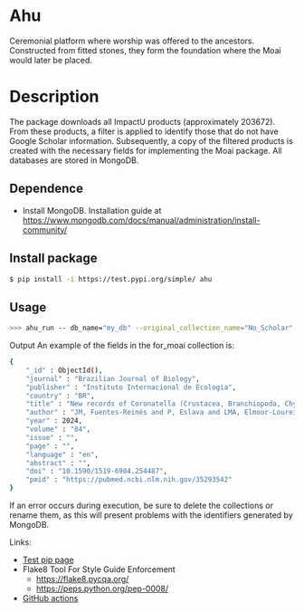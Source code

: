 # Ahu 
Ceremonial platform where worship was offered to the ancestors. Constructed from fitted stones, they form the foundation where the Moai would later be placed.

# Description
The package downloads all ImpactU products (approximately 203672). From these products, a filter is applied to identify those that do not have Google Scholar information. Subsequently, a copy of the filtered products is created with the necessary fields for implementing the Moai package.
All databases are stored in MongoDB.
## Dependence
* Install MongoDB.
Installation guide at https://www.mongodb.com/docs/manual/administration/install-community/

## Install package
```bash
$ pip install -i https://test.pypi.org/simple/ ahu
```
## Usage

```bash
>>> ahu_run -- db_name="my_db" --original_collection_name="No_Scholar" --filtered_collection_name="For_Moai" --keep_abstract=False
```

Output
An example of the fields in the for_moai collection is:
```bash
{
	"_id" : ObjectId(),
	"journal" : "Brazilian Journal of Biology",
	"publisher" : "Instituto Internacional de Ecologia",
	"country" : "BR",
	"title" : "New records of Coronatella (Crustacea, Branchiopoda, Chydoridae) from Colombia with the first report of Coronatella undata and of the male of Coronatella monacantha",
	"author" : "JM, Fuentes-Reinés and P, Eslava and LMA, Elmoor-Loureiro",
	"year" : 2024,
	"volume" : "84",
	"issue" : "",
	"page" : "",
	"language" : "en",
	"abstract" : "",
	"doi" : "10.1590/1519-6984.254487",
	"pmid" : "https://pubmed.ncbi.nlm.nih.gov/35293542"
}

```
If an error occurs during execution, be sure to delete the collections or rename them, as this will present problems with the identifiers generated by MongoDB.

Links:
* [Test pip page](https://test.pypi.org/project/AHU/)
* Flake8 Tool For Style Guide Enforcement
  * https://flake8.pycqa.org/ 
  * https://peps.python.org/pep-0008/
* [GitHub actions](https://help.github.com/en/actions/language-and-framework-guides/using-python-with-github-actions)
